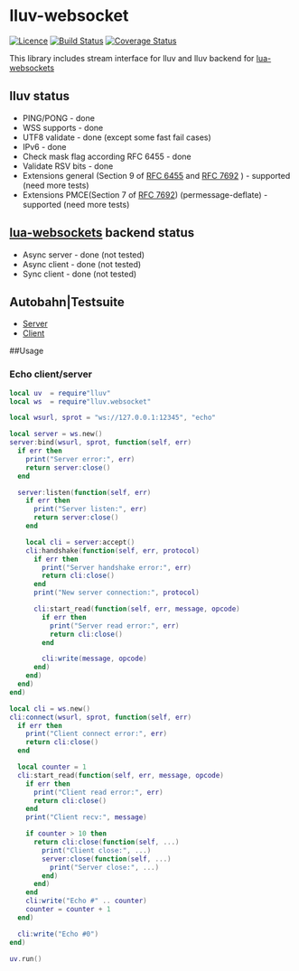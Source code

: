# lluv-websocket
[![Licence](http://img.shields.io/badge/Licence-MIT-brightgreen.svg)](LICENSE)
[![Build Status](https://travis-ci.org/moteus/lua-lluv-websocket.svg?branch=master)](https://travis-ci.org/moteus/lua-lluv-websocket)
[![Coverage Status](https://coveralls.io/repos/moteus/lua-lluv-websocket/badge.svg?branch=master)](https://coveralls.io/r/moteus/lua-lluv-websocket?branch=master)

This library includes stream interface for lluv and lluv backend for [lua-websockets](https://github.com/lipp/lua-websockets)

## lluv status
 * PING/PONG - done
 * WSS supports - done
 * UTF8 validate - done (except some fast fail cases)
 * IPv6 - done
 * Check mask flag according RFC 6455 - done
 * Validate RSV bits - done
 * Extensions general (Section 9 of [RFC 6455](https://tools.ietf.org/html/rfc6455#section-9) and [RFC 7692](https://tools.ietf.org/html/rfc7692) ) - supported (need more tests)
 * Extensions PMCE(Section 7 of [RFC 7692](https://tools.ietf.org/html/rfc7692#section-7)) (permessage-deflate) - supported (need more tests)

## [lua-websockets](https://github.com/lipp/lua-websockets) backend status
 * Async server - done (not tested)
 * Async client - done (not tested)
 * Sync client  - done (not tested)

## Autobahn|Testsuite
 * [Server](http://moteus.github.io/websocket/autobahn/reports/servers/index.html)
 * [Client](http://moteus.github.io/websocket/autobahn/reports/clients/index.html)

##Usage
### Echo client/server
```Lua
local uv  = require"lluv"
local ws  = require"lluv.websocket"

local wsurl, sprot = "ws://127.0.0.1:12345", "echo"

local server = ws.new()
server:bind(wsurl, sprot, function(self, err)
  if err then
    print("Server error:", err)
    return server:close()
  end

  server:listen(function(self, err)
    if err then
      print("Server listen:", err)
      return server:close()
    end

    local cli = server:accept()
    cli:handshake(function(self, err, protocol)
      if err then
        print("Server handshake error:", err)
        return cli:close()
      end
      print("New server connection:", protocol)

      cli:start_read(function(self, err, message, opcode)
        if err then
          print("Server read error:", err)
          return cli:close()
        end

        cli:write(message, opcode)
      end)
    end)
  end)
end)

local cli = ws.new()
cli:connect(wsurl, sprot, function(self, err)
  if err then
    print("Client connect error:", err)
    return cli:close()
  end

  local counter = 1
  cli:start_read(function(self, err, message, opcode)
    if err then
      print("Client read error:", err)
      return cli:close()
    end
    print("Client recv:", message)

    if counter > 10 then
      return cli:close(function(self, ...)
        print("Client close:", ...)
        server:close(function(self, ...)
          print("Server close:", ...)
        end)
      end)
    end
    cli:write("Echo #" .. counter)
    counter = counter + 1
  end)

  cli:write("Echo #0")
end)

uv.run()
```
